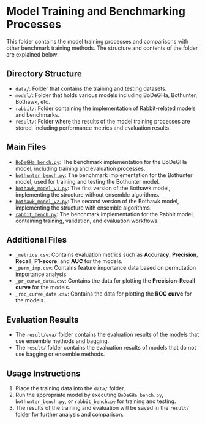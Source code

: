 # Model Training and Benchmarking Processes

This folder contains the model training processes and comparisons with other benchmark training methods. The structure and contents of the folder are explained below:

## Directory Structure

- `data/`: Folder that contains the training and testing datasets.
- `model/`: Folder that holds various models including BoDeGHa, Bothunter, Bothawk, etc.
- `rabbit/`: Folder containing the implementation of Rabbit-related models and benchmarks.
- `result/`: Folder where the results of the model training processes are stored, including performance metrics and evaluation results.

## Main Files

- [`BoDeGHa_bench.py`](BoDeGHa_bench.py): The benchmark implementation for the BoDeGHa model, including training and evaluation processes.
- [`bothunter_bench.py`](bothunter_bench.py): The benchmark implementation for the Bothunter model, used for training and testing the Bothunter model.
- [`bothawk_model_v1.py`](bothawk_model_v1.py): The first version of the Bothawk model, implementing the structure without ensemble algorithms.
- [`bothawk_model_v2.py`](bothawk_model_v2.py): The second version of the Bothawk model, implementing the structure with ensemble algorithms.
- [`rabbit_bench.py`](rabbit_bench.py): The benchmark implementation for the Rabbit model, containing training, validation, and evaluation workflows.

## Additional Files

- `_metrics.csv`: Contains evaluation metrics such as **Accuracy**, **Precision**, **Recall**, **F1-score**, and **AUC** for the models.
- `_perm_imp.csv`: Contains feature importance data based on permutation importance analysis.
- `_pr_curve_data.csv`: Contains the data for plotting the **Precision-Recall curve** for the models.
- `_roc_curve_data.csv`: Contains the data for plotting the **ROC curve** for the models.

## Evaluation Results

- The `result/eva/` folder contains the evaluation results of the models that use ensemble methods and bagging.
- The `result/` folder contains the evaluation results of models that do not use bagging or ensemble methods.

## Usage Instructions

1. Place the training data into the `data/` folder.
2. Run the appropriate model by executing `BoDeGHa_bench.py`, `bothunter_bench.py`, or `rabbit_bench.py` for training and testing.
3. The results of the training and evaluation will be saved in the `result/` folder for further analysis and comparison.
